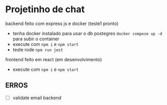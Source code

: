 # Projetinho de chat

backend feito com express js e docker (teste1 pronto)
 - tenha docker instalado para usar o db postegres `docker compose up -d` para subir o container
 - execute com `npm i` e `npm start`
 - teste rode `npm run jest`

frontend feito em react (em desenvolvimento)
  - execute com `npm i` e `npm start`

## ERROS

-[ ] validate email backend